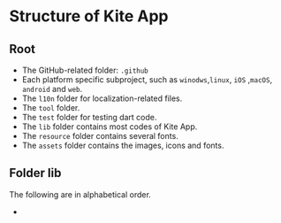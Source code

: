 # Structure of Kite App

## Root
- The GitHub-related folder: `.github`
- Each platform specific subproject, such as `winodws`,`linux`, `iOS` ,`macOS`, `android` and `web`.
- The `l10n` folder for localization-related files.
- The `tool` folder.
- The `test` folder for testing dart code.
- The `lib` folder contains most codes of Kite App.
- The `resource` folder contains several fonts.
- The `assets` folder contains the images, icons and fonts.

## Folder lib
The following are in alphabetical order.

-
